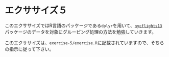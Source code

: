 # エクササイズ５

このエクササイズではR言語のパッケージである`dplyr`を用いて、[`nycflights13`](https://cran.r-project.org/web/packages/nycflights13/index.html)パッケージのデータを対象にグルーピング処理の方法を勉強していきます。

このエクササイズは、`exercise-5/exercise.R`に記載されていますので、そちらの指示に従って下さい。
